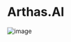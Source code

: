 # Arthas.AI

![image](https://github.com/bennyschmidt/Arthas.AI/assets/45407493/08d311d2-3cbd-4cd1-bc36-11af02a1ce72)

